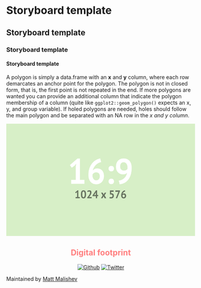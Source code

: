 
# Storyboard template  

## Storyboard template    

### Storyboard template    

#### Storyboard template    

A polygon is simply a data.frame with an **x** and **y** column, where each row demarcates an anchor point for the polygon. The polygon is not in closed form, that is, the first point is not repeated in the end. If more polygons are wanted you can provide an additional column that indicate the polygon membership of a column (quite like `ggplot2::geom_polygon()` expects an x, y, and group variable). If holed polygons are needed, holes should follow the main polygon and be separated with an NA row in the _x and y column_.        

<!-- image -->
<div align="center">
	<img src="img/img_16x9.png" width="100%" height="300" >
</div>

<div align="center">
	<h2 style="color:#FF7E7E">Digital footprint</h2>
	<p>
		<a href="https://github.com/agevst" target="_blank">
			<img alt="Github" src="https://img.shields.io/badge/GitHub-%2312100E.svg?&style=for-the-badge&logo=Github&logoColor=white" /></a> 
		<a href="https://twitter.com/theage" target="_blank">
			<img alt="Twitter" src="https://img.shields.io/badge/twitter-%231DA1F2.svg?&style=for-the-badge&logo=twitter&logoColor=white" /></a> 
	</p>
</div>

Maintained by <a href="https://github.com/darwinanddavis">Matt Malishev</a>     

